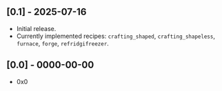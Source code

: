 
## [0.1] - 2025-07-16
- Initial release.
- Currently implemented recipes: `crafting_shaped`, `crafting_shapeless`, `furnace`, `forge`, `refridgifreezer`.

## [0.0] - 0000-00-00
- 0x0